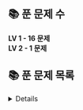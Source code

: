 ## 📚 **푼 문제 수**
**LV 1 - 16 문제**<br>
**LV 2 - 1  문제**

## 📚 **푼 문제 목록**
<details>

  
| 번호 | 문제 번호 | 문제 제목                            | 날짜       | 문제 유형        | 난이도        | 풀이 링크                                        |
| --- | ------- | ---------------------------------- | ---------- | -------------- | -------------- | ------------------------------------------------ |
| 1   | 155652  | [둘만의 암호](https://school.programmers.co.kr/learn/courses/30/lessons/155652) | 2023-09-30 | 연습문제 | <span style="color: green;">LV 1</span> | [바로가기](https://github.com/jkh0515/Algorithm/blob/codespace-verbose-zebra-597rxj75w4q27474/ProgrammersFile/code/pg155652.cpp) |
| 2   | 12943  | [콜라스 추측](https://school.programmers.co.kr/learn/courses/30/lessons/12943) | 2023-10-01 | 연습문제 | <span style="color: green;">LV 1</span> | [바로가기](https://github.com/jkh0515/Algorithm/blob/codespace-verbose-zebra-597rxj75w4q27474/ProgrammersFile/code/pg12943.cpp) |
| 3   | 68935  | [3진법 뒤집기](https://school.programmers.co.kr/learn/courses/30/lessons/68935#) | 2023-10-02 | 연습문제 | <span style="color: green;">LV 1</span> | [바로가기](https://github.com/jkh0515/Algorithm/blob/codespace-verbose-zebra-597rxj75w4q27474/ProgrammersFile/code/pg68935.cpp) |
| 4   | 133502  | [햄버거 만들기](https://school.programmers.co.kr/learn/courses/30/lessons/133502) | 2023-10-02 | 연습문제 | <span style="color: green;">LV 1</span> | [바로가기](https://github.com/jkh0515/Algorithm/blob/codespace-verbose-zebra-597rxj75w4q27474/ProgrammersFile/code/pg133502.cpp) |
| 5   | 172928  | [공원 산책](https://school.programmers.co.kr/learn/courses/30/lessons/172928) | 2023-10-03 | 연습문제 | <span style="color: green;">LV 1</span> | [바로가기](https://github.com/jkh0515/Algorithm/blob/codespace-verbose-zebra-597rxj75w4q27474/ProgrammersFile/code/pg172928.cpp) |
| 6   | 178871  | [달리기 경주 - (수정중)](https://school.programmers.co.kr/learn/courses/30/lessons/178871) | 2023-10-04 | 연습문제 | <span style="color: green;">LV 1</span> | [바로가기](https://github.com/jkh0515/Algorithm/blob/codespace-verbose-zebra-597rxj75w4q27474/ProgrammersFile/code/pg178871.cpp) |
| 7   | 147355  | [크기가 작은 부분문자열](https://school.programmers.co.kr/learn/courses/30/lessons/147355) | 2023-10-04 | 연습문제 | <span style="color: green;">LV 1</span> | [바로가기](https://github.com/jkh0515/Algorithm/blob/codespace-verbose-zebra-597rxj75w4q27474/ProgrammersFile/code/pg147355.cpp) |
| 8   | 161990  | [바탕화면 정리](https://school.programmers.co.kr/learn/courses/30/lessons/161990) | 2023-10-05 | 연습문제 | <span style="color: green;">LV 1</span> | [바로가기](https://github.com/jkh0515/Algorithm/blob/codespace-verbose-zebra-597rxj75w4q27474/ProgrammersFile/code/pg161990.cpp) |
| 9   | 161989  | [덧칠하기](https://school.programmers.co.kr/learn/courses/30/lessons/161989) | 2023-10-06 | 연습문제 | <span style="color: green;">LV 1</span> | [바로가기](https://github.com/jkh0515/Algorithm/blob/codespace-verbose-zebra-597rxj75w4q27474/ProgrammersFile/code/pg161989.cpp) |
| 10   | 181187  | [두 원 사이의 정수 쌍](https://school.programmers.co.kr/learn/courses/30/lessons/181187) | 2023-10-07 | 연습문제 | <span style="color: green;">LV 2</span> | [바로가기](https://github.com/jkh0515/Algorithm/blob/codespace-verbose-zebra-597rxj75w4q27474/ProgrammersFile/code/pg181187.cpp) |
</details>

